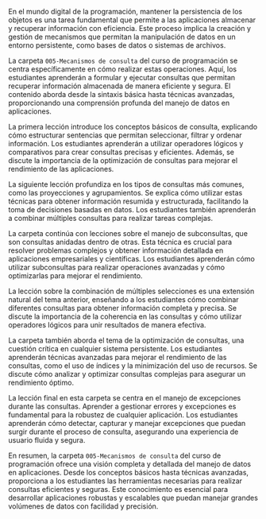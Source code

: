 En el mundo digital de la programación, mantener la persistencia de los objetos es una tarea fundamental que permite a las aplicaciones almacenar y recuperar información con eficiencia. Este proceso implica la creación y gestión de mecanismos que permitan la manipulación de datos en un entorno persistente, como bases de datos o sistemas de archivos.

La carpeta `005-Mecanismos de consulta` del curso de programación se centra específicamente en cómo realizar estas operaciones. Aquí, los estudiantes aprenderán a formular y ejecutar consultas que permitan recuperar información almacenada de manera eficiente y segura. El contenido aborda desde la sintaxis básica hasta técnicas avanzadas, proporcionando una comprensión profunda del manejo de datos en aplicaciones.

La primera lección introduce los conceptos básicos de consulta, explicando cómo estructurar sentencias que permitan seleccionar, filtrar y ordenar información. Los estudiantes aprenderán a utilizar operadores lógicos y comparativos para crear consultas precisas y eficientes. Además, se discute la importancia de la optimización de consultas para mejorar el rendimiento de las aplicaciones.

La siguiente lección profundiza en los tipos de consultas más comunes, como las proyecciones y agrupamientos. Se explica cómo utilizar estas técnicas para obtener información resumida y estructurada, facilitando la toma de decisiones basadas en datos. Los estudiantes también aprenderán a combinar múltiples consultas para realizar tareas complejas.

La carpeta continúa con lecciones sobre el manejo de subconsultas, que son consultas anidadas dentro de otras. Esta técnica es crucial para resolver problemas complejos y obtener información detallada en aplicaciones empresariales y científicas. Los estudiantes aprenderán cómo utilizar subconsultas para realizar operaciones avanzadas y cómo optimizarlas para mejorar el rendimiento.

La lección sobre la combinación de múltiples selecciones es una extensión natural del tema anterior, enseñando a los estudiantes cómo combinar diferentes consultas para obtener información completa y precisa. Se discute la importancia de la coherencia en las consultas y cómo utilizar operadores lógicos para unir resultados de manera efectiva.

La carpeta también aborda el tema de la optimización de consultas, una cuestión crítica en cualquier sistema persistente. Los estudiantes aprenderán técnicas avanzadas para mejorar el rendimiento de las consultas, como el uso de índices y la minimización del uso de recursos. Se discute cómo analizar y optimizar consultas complejas para asegurar un rendimiento óptimo.

La lección final en esta carpeta se centra en el manejo de excepciones durante las consultas. Aprender a gestionar errores y excepciones es fundamental para la robustez de cualquier aplicación. Los estudiantes aprenderán cómo detectar, capturar y manejar excepciones que puedan surgir durante el proceso de consulta, asegurando una experiencia de usuario fluida y segura.

En resumen, la carpeta `005-Mecanismos de consulta` del curso de programación ofrece una visión completa y detallada del manejo de datos en aplicaciones. Desde los conceptos básicos hasta técnicas avanzadas, proporciona a los estudiantes las herramientas necesarias para realizar consultas eficientes y seguras. Este conocimiento es esencial para desarrollar aplicaciones robustas y escalables que puedan manejar grandes volúmenes de datos con facilidad y precisión.
